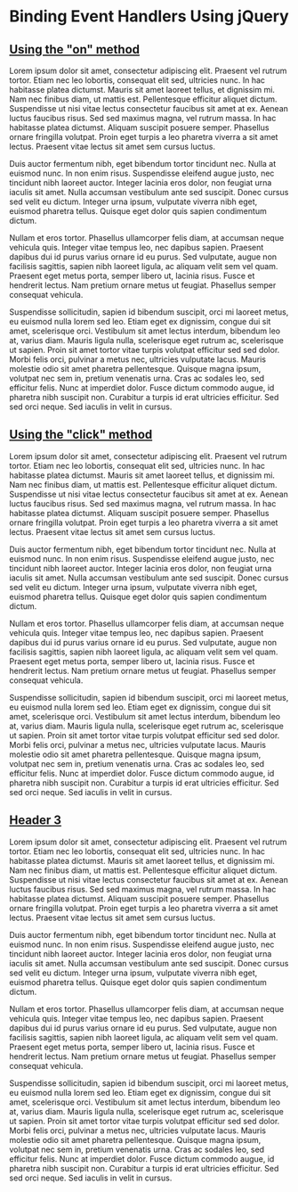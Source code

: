 # Binding Event Handlers Using jQuery

## [Using the "on" method](#heading-two)

Lorem ipsum dolor sit amet, consectetur adipiscing elit. Praesent vel rutrum tortor. Etiam nec leo lobortis, consequat elit sed, ultricies nunc. In hac habitasse platea dictumst. Mauris sit amet laoreet tellus, et dignissim mi. Nam nec finibus diam, ut mattis est. Pellentesque efficitur aliquet dictum. Suspendisse ut nisi vitae lectus consectetur faucibus sit amet at ex. Aenean luctus faucibus risus. Sed sed maximus magna, vel rutrum massa. In hac habitasse platea dictumst. Aliquam suscipit posuere semper. Phasellus ornare fringilla volutpat. Proin eget turpis a leo pharetra viverra a sit amet lectus. Praesent vitae lectus sit amet sem cursus luctus.

Duis auctor fermentum nibh, eget bibendum tortor tincidunt nec. Nulla at euismod nunc. In non enim risus. Suspendisse eleifend augue justo, nec tincidunt nibh laoreet auctor. Integer lacinia eros dolor, non feugiat urna iaculis sit amet. Nulla accumsan vestibulum ante sed suscipit. Donec cursus sed velit eu dictum. Integer urna ipsum, vulputate viverra nibh eget, euismod pharetra tellus. Quisque eget dolor quis sapien condimentum dictum.

Nullam et eros tortor. Phasellus ullamcorper felis diam, at accumsan neque vehicula quis. Integer vitae tempus leo, nec dapibus sapien. Praesent dapibus dui id purus varius ornare id eu purus. Sed vulputate, augue non facilisis sagittis, sapien nibh laoreet ligula, ac aliquam velit sem vel quam. Praesent eget metus porta, semper libero ut, lacinia risus. Fusce et hendrerit lectus. Nam pretium ornare metus ut feugiat. Phasellus semper consequat vehicula.

Suspendisse sollicitudin, sapien id bibendum suscipit, orci mi laoreet metus, eu euismod nulla lorem sed leo. Etiam eget ex dignissim, congue dui sit amet, scelerisque orci. Vestibulum sit amet lectus interdum, bibendum leo at, varius diam. Mauris ligula nulla, scelerisque eget rutrum ac, scelerisque ut sapien. Proin sit amet tortor vitae turpis volutpat efficitur sed sed dolor. Morbi felis orci, pulvinar a metus nec, ultricies vulputate lacus. Mauris molestie odio sit amet pharetra pellentesque. Quisque magna ipsum, volutpat nec sem in, pretium venenatis urna. Cras ac sodales leo, sed efficitur felis. Nunc at imperdiet dolor. Fusce dictum commodo augue, id pharetra nibh suscipit non. Curabitur a turpis id erat ultricies efficitur. Sed sed orci neque. Sed iaculis in velit in cursus.


## [Using the "click" method](#heading-two)

Lorem ipsum dolor sit amet, consectetur adipiscing elit. Praesent vel rutrum tortor. Etiam nec leo lobortis, consequat elit sed, ultricies nunc. In hac habitasse platea dictumst. Mauris sit amet laoreet tellus, et dignissim mi. Nam nec finibus diam, ut mattis est. Pellentesque efficitur aliquet dictum. Suspendisse ut nisi vitae lectus consectetur faucibus sit amet at ex. Aenean luctus faucibus risus. Sed sed maximus magna, vel rutrum massa. In hac habitasse platea dictumst. Aliquam suscipit posuere semper. Phasellus ornare fringilla volutpat. Proin eget turpis a leo pharetra viverra a sit amet lectus. Praesent vitae lectus sit amet sem cursus luctus.

Duis auctor fermentum nibh, eget bibendum tortor tincidunt nec. Nulla at euismod nunc. In non enim risus. Suspendisse eleifend augue justo, nec tincidunt nibh laoreet auctor. Integer lacinia eros dolor, non feugiat urna iaculis sit amet. Nulla accumsan vestibulum ante sed suscipit. Donec cursus sed velit eu dictum. Integer urna ipsum, vulputate viverra nibh eget, euismod pharetra tellus. Quisque eget dolor quis sapien condimentum dictum.

Nullam et eros tortor. Phasellus ullamcorper felis diam, at accumsan neque vehicula quis. Integer vitae tempus leo, nec dapibus sapien. Praesent dapibus dui id purus varius ornare id eu purus. Sed vulputate, augue non facilisis sagittis, sapien nibh laoreet ligula, ac aliquam velit sem vel quam. Praesent eget metus porta, semper libero ut, lacinia risus. Fusce et hendrerit lectus. Nam pretium ornare metus ut feugiat. Phasellus semper consequat vehicula.

Suspendisse sollicitudin, sapien id bibendum suscipit, orci mi laoreet metus, eu euismod nulla lorem sed leo. Etiam eget ex dignissim, congue dui sit amet, scelerisque orci. Vestibulum sit amet lectus interdum, bibendum leo at, varius diam. Mauris ligula nulla, scelerisque eget rutrum ac, scelerisque ut sapien. Proin sit amet tortor vitae turpis volutpat efficitur sed sed dolor. Morbi felis orci, pulvinar a metus nec, ultricies vulputate lacus. Mauris molestie odio sit amet pharetra pellentesque. Quisque magna ipsum, volutpat nec sem in, pretium venenatis urna. Cras ac sodales leo, sed efficitur felis. Nunc at imperdiet dolor. Fusce dictum commodo augue, id pharetra nibh suscipit non. Curabitur a turpis id erat ultricies efficitur. Sed sed orci neque. Sed iaculis in velit in cursus.


## [Header 3](#heading-three)

Lorem ipsum dolor sit amet, consectetur adipiscing elit. Praesent vel rutrum tortor. Etiam nec leo lobortis, consequat elit sed, ultricies nunc. In hac habitasse platea dictumst. Mauris sit amet laoreet tellus, et dignissim mi. Nam nec finibus diam, ut mattis est. Pellentesque efficitur aliquet dictum. Suspendisse ut nisi vitae lectus consectetur faucibus sit amet at ex. Aenean luctus faucibus risus. Sed sed maximus magna, vel rutrum massa. In hac habitasse platea dictumst. Aliquam suscipit posuere semper. Phasellus ornare fringilla volutpat. Proin eget turpis a leo pharetra viverra a sit amet lectus. Praesent vitae lectus sit amet sem cursus luctus.

Duis auctor fermentum nibh, eget bibendum tortor tincidunt nec. Nulla at euismod nunc. In non enim risus. Suspendisse eleifend augue justo, nec tincidunt nibh laoreet auctor. Integer lacinia eros dolor, non feugiat urna iaculis sit amet. Nulla accumsan vestibulum ante sed suscipit. Donec cursus sed velit eu dictum. Integer urna ipsum, vulputate viverra nibh eget, euismod pharetra tellus. Quisque eget dolor quis sapien condimentum dictum.

Nullam et eros tortor. Phasellus ullamcorper felis diam, at accumsan neque vehicula quis. Integer vitae tempus leo, nec dapibus sapien. Praesent dapibus dui id purus varius ornare id eu purus. Sed vulputate, augue non facilisis sagittis, sapien nibh laoreet ligula, ac aliquam velit sem vel quam. Praesent eget metus porta, semper libero ut, lacinia risus. Fusce et hendrerit lectus. Nam pretium ornare metus ut feugiat. Phasellus semper consequat vehicula.

Suspendisse sollicitudin, sapien id bibendum suscipit, orci mi laoreet metus, eu euismod nulla lorem sed leo. Etiam eget ex dignissim, congue dui sit amet, scelerisque orci. Vestibulum sit amet lectus interdum, bibendum leo at, varius diam. Mauris ligula nulla, scelerisque eget rutrum ac, scelerisque ut sapien. Proin sit amet tortor vitae turpis volutpat efficitur sed sed dolor. Morbi felis orci, pulvinar a metus nec, ultricies vulputate lacus. Mauris molestie odio sit amet pharetra pellentesque. Quisque magna ipsum, volutpat nec sem in, pretium venenatis urna. Cras ac sodales leo, sed efficitur felis. Nunc at imperdiet dolor. Fusce dictum commodo augue, id pharetra nibh suscipit non. Curabitur a turpis id erat ultricies efficitur. Sed sed orci neque. Sed iaculis in velit in cursus.